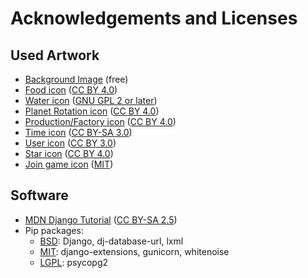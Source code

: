 # Acknowledgements and Licenses

## Used Artwork

- [Background Image](https://www.pexels.com/photo/sky-space-milky-way-stars-110854/) (free)
- [Food icon](https://www.svgrepo.com/svg/92764/grain) ([CC BY 4.0](https://creativecommons.org/licenses/by/4.0/))
- [Water icon](https://commons.wikimedia.org/wiki/File:Circle-icons-water.svg) ([GNU GPL 2 or later](https://www.gnu.org/licenses/old-licenses/gpl-2.0.html))
- [Planet Rotation icon](https://www.svgrepo.com/svg/9368/solar-system-planets) ([CC BY 4.0](https://creativecommons.org/licenses/by/4.0/))
- [Production/Factory icon](https://www.svgrepo.com/svg/30030/working-factory) ([CC BY 4.0](https://creativecommons.org/licenses/by/4.0/))
- [Time icon](https://commons.wikimedia.org/wiki/File:Simple_icon_time.svg) ([CC BY-SA 3.0](https://creativecommons.org/licenses/by-sa/3.0/deed.en))
- [User icon](https://www.onlinewebfonts.com/icon/383210) ([CC BY 3.0](https://creativecommons.org/licenses/by/3.0/))
- [Star icon](https://www.svgrepo.com/svg/113511/star-in-black-of-five-points-shape) ([CC BY 4.0](https://creativecommons.org/licenses/by/4.0/))
- [Join game icon](https://fontawesome.com/) ([MIT](https://opensource.org/licenses/MIT))
  
## Software

- [MDN Django Tutorial](https://developer.mozilla.org/en-US/docs/Learn/Server-side/Django/Introduction) ([CC BY-SA 2.5](https://creativecommons.org/licenses/by-sa/2.5/))
- Pip packages:
  - [BSD](https://opensource.org/licenses/BSD-3-Clause): Django, dj-database-url, lxml
  - [MIT](https://opensource.org/licenses/MIT): django-extensions, gunicorn, whitenoise
  - [LGPL](https://www.gnu.org/copyleft/lesser.html): psycopg2

